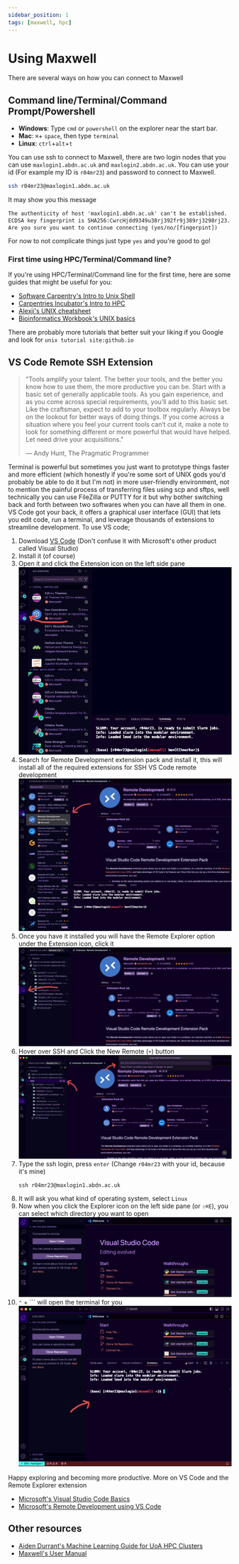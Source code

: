 ```yaml
---
sidebar_position: 1
tags: [maxwell, hpc]
---
```


# Using Maxwell
There are several ways on how you can connect to Maxwell

## Command line/Terminal/Command Prompt/Powershell
- **Windows**: Type `cmd` or `powershell` on the explorer near the start bar. 
- **Mac**: `⌘`+ `space`, then type `terminal`
- **Linux**: `ctrl`+`alt`+`t`

You can use ssh to connect to Maxwell, there are two login nodes that you can use `maxlogin1.abdn.ac.uk` and `maxlogin2.abdn.ac.uk`. You can use your id (For example my ID is `r04mr23`) and password to connect to Maxwell.

```bash
ssh r04mr23@maxlogin1.abdn.ac.uk
```

It may show you this message
```
The authenticity of host 'maxlogin1.abdn.ac.uk' can't be established.
ECDSA key fingerprint is SHA256:CwrcHjdd9349u38rj392fr9j389rj3298rj23.
Are you sure you want to continue connecting (yes/no/[fingerpint])
```
For now to not complicate things just type `yes` and you're good to go!

### First time using HPC/Terminal/Command line?
If you're using HPC/Terminal/Command line for the first time, here are some guides that might be useful for you:

- [Software Carpentry's Intro to Unix Shell](https://swcarpentry.github.io/shell-novice/)
- [Carpentries Incubator's Intro to HPC](https://carpentries-incubator.github.io/hpc-intro/)
- [Alexji's UNIX cheatsheet](https://www.alexji.com/UNIXCheatSheet.pdf)
- [Bioinformatics Workbook's UNIX basics](https://bioinformaticsworkbook.org/Appendix/Unix/unix-basics-1.html)

There are probably more tutorials that better suit your liking if you Google and look for `unix tutorial site:github.io`

## VS Code Remote SSH Extension
> "Tools amplify your talent. The better your tools, and the better you know how to use them, the more productive you can be. Start with a basic set of generally applicable tools. As you gain experience, and as you come across special requirements, you’ll add to this basic set. Like the craftsman, expect to add to your toolbox regularly. Always be on the lookout for better ways of doing things. If you come across a situation where you feel your current tools can’t cut it, make a note to look for something different or more powerful that would have helped. Let need drive your acquisitions."
>
> — Andy Hunt, The Pragmatic Programmer

Terminal is powerful but sometimes you just want to prototype things faster and more efficient (which honestly if you're some sort of UNIX gods you'd probably be able to do it but I'm not) in more user-friendly environment, not to mention the painful process of transferring files using scp and sftps, well technically you can use FileZilla or PUTTY for it but why bother switching back and forth between two softwares when you can have all them in one. VS Code got your back, it offers a graphical user interface (GUI) that lets you edit code, run a terminal, and leverage thousands of extensions to streamline development. To use VS code;

1. Download [VS Code](https://code.visualstudio.com/download) (Don't confuse it with Microsoft's other product called Visual Studio) 
2. Install it (of course)
3. Open it and click the Extension icon on the left side pane
![Extension search bar](img/04_01.png)
4. Search for Remote Development extension pack and install it, this will install all of the required extensions for SSH VS Code remote development
![Remote development extension](img/04_02.png)
5. Once you have it installed you will have the Remote Explorer option under the Extension icon, click it
![Remote development icon](img/04_03.png)
6. Hover over SSH and Click the New Remote (`+`) button
![SSH add new instance](img/04_04.png)
7. Type the ssh login, press `enter` (Change `r04mr23` with your id, because it's mine)
    ```
    ssh r04mr23@maxlogin1.abdn.ac.uk
    ```
8. It will ask you what kind of operating system, select `Linux`
9. Now when you click the Explorer icon on the left side pane (or `⇧⌘E`), you can select which directory you want to open
![Explorer icon](img/04_05.png)
10. `⌃` + `\`` will open the terminal for you
![Terminal](img/04_06.png)

Happy exploring and becoming more productive. More on VS Code and the Remote Explorer extension
- [Microsoft's Visual Studio Code Basics](https://code.visualstudio.com/docs/introvideos/basics)
- [Microsoft's Remote Development using VS Code](https://code.visualstudio.com/docs/remote/ssh)

## Other resources
- [Aiden Durrant's Machine Learning Guide for UoA HPC Clusters](https://github.com/AidenDurrant/abdn-hpc)
- [Maxwell's User Manual](https://www.abdn.ac.uk/it/documents-uni-only/OCF-User0-Manual-Abderdeen-Maxwell.pdf)